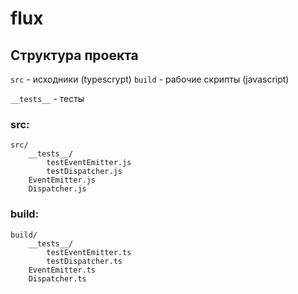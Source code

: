 # flux

## Структура проекта

`src` - исходники (typescrypt)
`build` - рабочие скрипты (javascript)

`__tests__` - тесты

### src:

```
src/
    __tests__/
        testEventEmitter.js
        testDispatcher.js
    EventEmitter.js
    Dispatcher.js
```

### build:

```
build/
    __tests__/
        testEventEmitter.ts
        testDispatcher.ts
    EventEmitter.ts
    Dispatcher.ts
```
